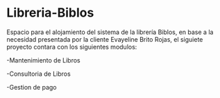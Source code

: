 # Libreria-Biblos
Espacio para el alojamiento del sistema de la librería Biblos, en base a la necesidad presentada por la cliente Evayeline Brito Rojas, el siguiete proyecto contara con los siguientes modulos:  

-Mantenimiento de Libros 

-Consultoria de Libros 

-Gestion de pago
